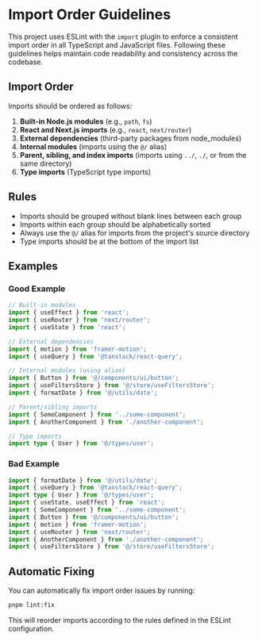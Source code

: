 # Import Order Guidelines

This project uses ESLint with the `import` plugin to enforce a consistent import order in all TypeScript and JavaScript files. Following these guidelines helps maintain code readability and consistency across the codebase.

## Import Order

Imports should be ordered as follows:

1. **Built-in Node.js modules** (e.g., `path`, `fs`)
2. **React and Next.js imports** (e.g., `react`, `next/router`)
3. **External dependencies** (third-party packages from node_modules)
4. **Internal modules** (imports using the `@/` alias)
5. **Parent, sibling, and index imports** (imports using `../`, `./`, or from the same directory)
6. **Type imports** (TypeScript type imports)

## Rules

- Imports should be grouped without blank lines between each group
- Imports within each group should be alphabetically sorted
- Always use the `@/` alias for imports from the project's source directory
- Type imports should be at the bottom of the import list

## Examples

### Good Example

```typescript
// Built-in modules
import { useEffect } from 'react';
import { useRouter } from 'next/router';
import { useState } from 'react';

// External dependencies
import { motion } from 'framer-motion';
import { useQuery } from '@tanstack/react-query';

// Internal modules (using alias)
import { Button } from '@/components/ui/button';
import { useFiltersStore } from '@/store/useFiltersStore';
import { formatDate } from '@/utils/date';

// Parent/sibling imports
import { SomeComponent } from '../some-component';
import { AnotherComponent } from './another-component';

// Type imports
import type { User } from '@/types/user';
```

### Bad Example

```typescript
import { formatDate } from '@/utils/date';
import { useQuery } from '@tanstack/react-query';
import type { User } from '@/types/user';
import { useState, useEffect } from 'react';
import { SomeComponent } from '../some-component';
import { Button } from '@/components/ui/button';
import { motion } from 'framer-motion';
import { useRouter } from 'next/router';
import { AnotherComponent } from './another-component';
import { useFiltersStore } from '@/store/useFiltersStore';
```

## Automatic Fixing

You can automatically fix import order issues by running:

```bash
pnpm lint:fix
```

This will reorder imports according to the rules defined in the ESLint configuration. 